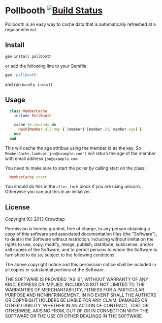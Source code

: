 Pollbooth [![Build Status](https://travis-ci.org/crowdtap/pollbooth.png?branch=master)](https://travis-ci.org/crowdtap/pollbooth)
======

Pollbooth is an easy way to cache data that is automatically refreshed at a regular interval.

Install
-------

```ruby
gem install pollbooth
```
or add the following line to your Gemfile:
```ruby
gem 'pollbooth'
```
and run `bundle install`

Usage
-----

```ruby
  class MemberCache
    include PollBooth

    cache 10.seconds do
      Hash[Member.all.map { |member| [member.id, member.age] }
    end
  end
```

This will cache the age attribue using the member id as the key. So
`MemberCache.lookup('jon@example.com')` will return the age of the member with
email address `jon@example.com`.

You need to make sure to start the poller by calling start on the class:

```ruby
  MemberCache.start
```

You should do this in the `after_fork` block if you are using unicorn. Otherwise
you can put this in an initializer.

License
-------
Copyright (C) 2013 Crowdtap

Permission is hereby granted, free of charge, to any person obtaining a copy of this software and associated documentation files (the "Software"), to deal in the Software without restriction, including without limitation the rights to use, copy, modify, merge, publish, distribute, sublicense, and/or sell copies of the Software, and to permit persons to whom the Software is furnished to do so, subject to the following conditions:

The above copyright notice and this permission notice shall be included in all copies or substantial portions of the Software.

THE SOFTWARE IS PROVIDED "AS IS", WITHOUT WARRANTY OF ANY KIND, EXPRESS OR IMPLIED, INCLUDING BUT NOT LIMITED TO THE WARRANTIES OF MERCHANTABILITY, FITNESS FOR A PARTICULAR PURPOSE AND NONINFRINGEMENT. IN NO EVENT SHALL THE AUTHORS OR COPYRIGHT HOLDERS BE LIABLE FOR ANY CLAIM, DAMAGES OR OTHER LIABILITY, WHETHER IN AN ACTION OF CONTRACT, TORT OR OTHERWISE, ARISING FROM, OUT OF OR IN CONNECTION WITH THE SOFTWARE OR THE USE OR OTHER DEALINGS IN THE SOFTWARE.

